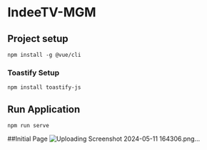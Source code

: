 
# IndeeTV-MGM

## Project setup
```
npm install -g @vue/cli
```

### Toastify Setup
```
npm install toastify-js
```

## Run Application
```
npm run serve
```

##Initial Page
![Uploading Screenshot 2024-05-11 164306.png…]()



